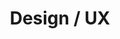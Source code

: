 ---
layout: page
title: Design / UX
slug: design-ux
summary: |
  Through conceptualizing, UX design, and iterative wireframing, we design with mindfulness relevant to our clients' audiences and goals. We provide flexible, maintainable, and responsive custom designs using the best of the myriad web frameworks to our advantage, enabling us to prototype and build quickly. When it is the right fit, we partner with a design agency we've established a relationship with.
icon: "icon-image"
weight: 2

---